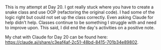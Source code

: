 This is my attempt at Day 20. I got really stuck where you have to create a snake class and use OOP (refactoring the original code). I had some of the logic right but could not set up the class correctly. Even asking Claude for help didn't help. Classes continue to be something I struggle with and need to improve upon. This said, I did end the day's activities on a positive note.

My chat with Claude for Day 20 can be found here: https://claude.ai/share/c3eaf4af-2c51-48bd-8415-701b34e89802.